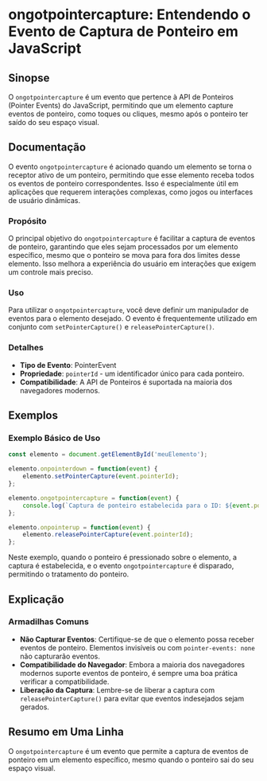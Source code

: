 <!--
Meta Description: # ongotpointercapture: Entendendo o Evento de Captura de Ponteiro em JavaScript ## Sinopse O `ongotpointercapture` é um evento que pertence à API de P...
Meta Keywords: ponteiro, elemento, que, eventos, ongotpointercapture
-->

# ongotpointercapture: Entendendo o Evento de Captura de Ponteiro em JavaScript

## Sinopse
O `ongotpointercapture` é um evento que pertence à API de Ponteiros (Pointer Events) do JavaScript, permitindo que um elemento capture eventos de ponteiro, como toques ou cliques, mesmo após o ponteiro ter saído do seu espaço visual.

## Documentação
O evento `ongotpointercapture` é acionado quando um elemento se torna o receptor ativo de um ponteiro, permitindo que esse elemento receba todos os eventos de ponteiro correspondentes. Isso é especialmente útil em aplicações que requerem interações complexas, como jogos ou interfaces de usuário dinâmicas.

### Propósito
O principal objetivo do `ongotpointercapture` é facilitar a captura de eventos de ponteiro, garantindo que eles sejam processados por um elemento específico, mesmo que o ponteiro se mova para fora dos limites desse elemento. Isso melhora a experiência do usuário em interações que exigem um controle mais preciso.

### Uso
Para utilizar o `ongotpointercapture`, você deve definir um manipulador de eventos para o elemento desejado. O evento é frequentemente utilizado em conjunto com `setPointerCapture()` e `releasePointerCapture()`.

### Detalhes
- **Tipo de Evento**: PointerEvent
- **Propriedade**: `pointerId` - um identificador único para cada ponteiro.
- **Compatibilidade**: A API de Ponteiros é suportada na maioria dos navegadores modernos.

## Exemplos
### Exemplo Básico de Uso
```javascript
const elemento = document.getElementById('meuElemento');

elemento.onpointerdown = function(event) {
    elemento.setPointerCapture(event.pointerId);
};

elemento.ongotpointercapture = function(event) {
    console.log(`Captura de ponteiro estabelecida para o ID: ${event.pointerId}`);
};

elemento.onpointerup = function(event) {
    elemento.releasePointerCapture(event.pointerId);
};
```

Neste exemplo, quando o ponteiro é pressionado sobre o elemento, a captura é estabelecida, e o evento `ongotpointercapture` é disparado, permitindo o tratamento do ponteiro.

## Explicação
### Armadilhas Comuns
- **Não Capturar Eventos**: Certifique-se de que o elemento possa receber eventos de ponteiro. Elementos invisíveis ou com `pointer-events: none` não capturarão eventos.
- **Compatibilidade do Navegador**: Embora a maioria dos navegadores modernos suporte eventos de ponteiro, é sempre uma boa prática verificar a compatibilidade.
- **Liberação da Captura**: Lembre-se de liberar a captura com `releasePointerCapture()` para evitar que eventos indesejados sejam gerados.

## Resumo em Uma Linha
O `ongotpointercapture` é um evento que permite a captura de eventos de ponteiro em um elemento específico, mesmo quando o ponteiro sai do seu espaço visual.